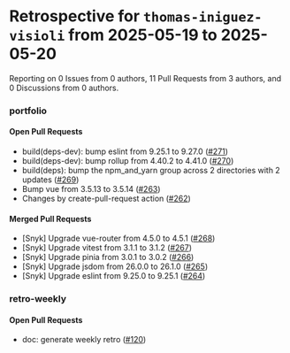 # Retrospective for `thomas-iniguez-visioli` from 2025-05-19 to 2025-05-20

Reporting on 0 Issues from 0 authors, 11 Pull Requests from 3 authors, and 0 Discussions from 0 authors.


### portfolio

#### Open Pull Requests

- build(deps-dev): bump eslint from 9.25.1 to 9.27.0 ([#271](https://github.com/thomas-iniguez-visioli/portfolio/pull/271))
- build(deps-dev): bump rollup from 4.40.2 to 4.41.0 ([#270](https://github.com/thomas-iniguez-visioli/portfolio/pull/270))
- build(deps): bump the npm_and_yarn group across 2 directories with 2 updates ([#269](https://github.com/thomas-iniguez-visioli/portfolio/pull/269))
- Bump vue from 3.5.13 to 3.5.14 ([#263](https://github.com/thomas-iniguez-visioli/portfolio/pull/263))
- Changes by create-pull-request action ([#262](https://github.com/thomas-iniguez-visioli/portfolio/pull/262))

#### Merged Pull Requests

- [Snyk] Upgrade vue-router from 4.5.0 to 4.5.1 ([#268](https://github.com/thomas-iniguez-visioli/portfolio/pull/268))
- [Snyk] Upgrade vitest from 3.1.1 to 3.1.2 ([#267](https://github.com/thomas-iniguez-visioli/portfolio/pull/267))
- [Snyk] Upgrade pinia from 3.0.1 to 3.0.2 ([#266](https://github.com/thomas-iniguez-visioli/portfolio/pull/266))
- [Snyk] Upgrade jsdom from 26.0.0 to 26.1.0 ([#265](https://github.com/thomas-iniguez-visioli/portfolio/pull/265))
- [Snyk] Upgrade eslint from 9.25.0 to 9.25.1 ([#264](https://github.com/thomas-iniguez-visioli/portfolio/pull/264))

### retro-weekly

#### Open Pull Requests

- doc: generate weekly retro ([#120](https://github.com/thomas-iniguez-visioli/retro-weekly/pull/120))